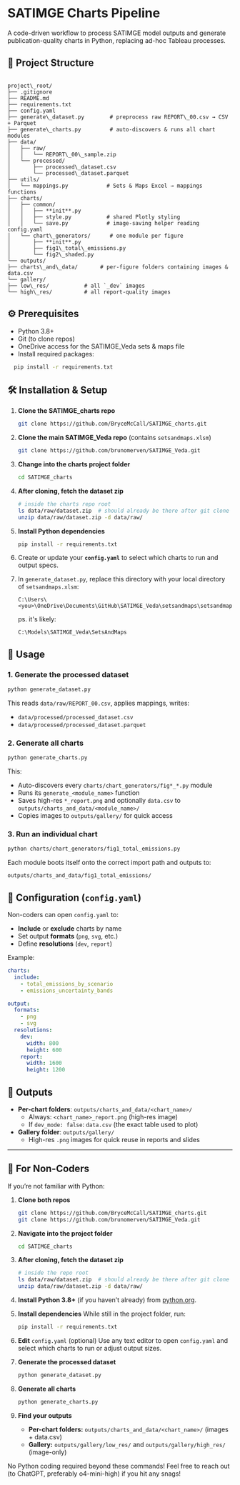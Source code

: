 # SATIMGE Charts Pipeline

A code-driven workflow to process SATIMGE model outputs and generate publication-quality charts in Python, replacing ad-hoc Tableau processes.  

## 📁 Project Structure

```

project\_root/
├── .gitignore
├── README.md
├── requirements.txt
├── config.yaml
├── generate\_dataset.py        # preprocess raw REPORT\_00.csv → CSV + Parquet
├── generate\_charts.py         # auto-discovers & runs all chart modules
├── data/
│   ├── raw/
│   │   └── REPORT\_00\_sample.zip
│   └── processed/
│       ├── processed\_dataset.csv
│       └── processed\_dataset.parquet
├── utils/
│   └── mappings.py            # Sets & Maps Excel → mappings functions
├── charts/
│   ├── common/
│   │   ├── **init**.py
│   │   ├── style.py           # shared Plotly styling
│   │   └── save.py            # image‐saving helper reading config.yaml
│   └── chart\_generators/      # one module per figure
│       ├── **init**.py
│       ├── fig1\_total\_emissions.py
│       └── fig2\_shaded.py
└── outputs/
├── charts\_and\_data/       # per-figure folders containing images & data.csv
└── gallery/
├── low\_res/           # all `_dev` images
└── high\_res/          # all report-quality images

```

## ⚙️ Prerequisites

- Python 3.8+ 
- Git (to clone repos)  
- OneDrive access for the SATIMGE_Veda sets & maps file  
- Install required packages:  
```bash
  pip install -r requirements.txt
```

## 🛠 Installation & Setup

1. **Clone the SATIMGE_charts repo**  
   ```bash
   git clone https://github.com/BryceMcCall/SATIMGE_charts.git
2. **Clone the main SATIMGE\_Veda repo** (contains `setsandmaps.xlsm`)

   ```bash
   git clone https://github.com/brunomerven/SATIMGE_Veda.git
   ```
3. **Change into the charts project folder**

   ```bash
   cd SATIMGE_charts
   ```
4. **After cloning, fetch the dataset zip**

   ```bash
   # inside the charts repo root
   ls data/raw/dataset.zip  # should already be there after git clone
   unzip data/raw/dataset.zip -d data/raw/
   ```
5. **Install Python dependencies**

   ```bash
   pip install -r requirements.txt
   ```
6. Create or update your **`config.yaml`** to select which charts to run and output specs.
7. In `generate_dataset.py`, replace this directory with your local directory of `setsandmaps.xlsm`:

   ```
   C:\Users\<you>\OneDrive\Documents\GitHub\SATIMGE_Veda\setsandmaps\setsandmaps.xlsm
   ```
    ps. it's likely:
      ```
   C:\Models\SATIMGE_Veda\SetsAndMaps
   ```




## 🚀 Usage

### 1. Generate the processed dataset

```bash
python generate_dataset.py
```

This reads `data/raw/REPORT_00.csv`, applies mappings, writes:

* `data/processed/processed_dataset.csv`
* `data/processed/processed_dataset.parquet`

### 2. Generate all charts

```bash
python generate_charts.py
```

This:

* Auto-discovers every `charts/chart_generators/fig*_*.py` module
* Runs its `generate_<module_name>` function
* Saves high-res `*_report.png` and optionally `data.csv` to `outputs/charts_and_data/<module_name>/`
* Copies images to `outputs/gallery/` for quick access

### 3. Run an individual chart

```bash
python charts/chart_generators/fig1_total_emissions.py
```

Each module boots itself onto the correct import path and outputs to:

```
outputs/charts_and_data/fig1_total_emissions/
```

## 🔧 Configuration (`config.yaml`)

Non-coders can open `config.yaml` to:

* **Include** or **exclude** charts by name
* Set output **formats** (`png`, `svg`, etc.)
* Define **resolutions** (`dev`, `report`)

Example:

```yaml
charts:
  include:
    - total_emissions_by_scenario
    - emissions_uncertainty_bands

output:
  formats:
    - png
    - svg
  resolutions:
    dev:
      width: 800
      height: 600
    report:
      width: 1600
      height: 1200
```

## 📂 Outputs

* **Per-chart folders**: `outputs/charts_and_data/<chart_name>/`
  * Always: `<chart_name>_report.png` (high-res image)
  * If `dev_mode: false`: `data.csv` (the exact table used to plot)
* **Gallery folder**: `outputs/gallery/`
  * High-res `.png` images for quick reuse in reports and slides

---

## 🙋 For Non-Coders

If you’re not familiar with Python:

1. **Clone both repos**

   ```bash
   git clone https://github.com/BryceMcCall/SATIMGE_charts.git
   git clone https://github.com/brunomerven/SATIMGE_Veda.git
   ```
2. **Navigate into the project folder**

   ```bash
   cd SATIMGE_charts
   ```
3. **After cloning, fetch the dataset zip**

   ```bash
   # inside the repo root
   ls data/raw/dataset.zip  # should already be there after git clone
   unzip data/raw/dataset.zip -d data/raw/
   ```
4. **Install Python 3.8+** (if you haven’t already) from [python.org](https://www.python.org/downloads/).

5. **Install dependencies**
   While still in the project folder, run:

   ```bash
   pip install -r requirements.txt
   ```

6. **Edit** `config.yaml` (optional)
   Use any text editor to open `config.yaml` and select which charts to run or adjust output sizes.

7. **Generate the processed dataset**

   ```bash
   python generate_dataset.py
   ```

8. **Generate all charts**

   ```bash
   python generate_charts.py
   ```

9. **Find your outputs**

   * **Per-chart folders:** `outputs/charts_and_data/<chart_name>/` (images + data.csv)
   * **Gallery:** `outputs/gallery/low_res/` and `outputs/gallery/high_res/` (image-only)


No Python coding required beyond these commands! Feel free to reach out (to ChatGPT, preferably o4-mini-high) if you hit any snags!
